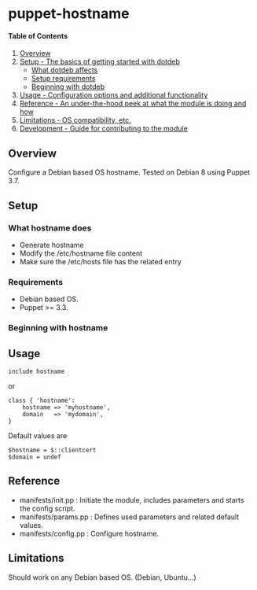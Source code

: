 # puppet-hostname

#### Table of Contents

1. [Overview](#overview)
2. [Setup - The basics of getting started with dotdeb](#setup)
    * [What dotdeb affects](#what-hostname-does)
    * [Setup requirements](#requirements)
    * [Beginning with dotdeb](#beginning-with-hostname)
3. [Usage - Configuration options and additional functionality](#usage)
5. [Reference - An under-the-hood peek at what the module is doing and how](#reference)
5. [Limitations - OS compatibility, etc.](#limitations)
6. [Development - Guide for contributing to the module](#development)

## Overview

Configure a Debian based OS hostname.
Tested on Debian 8 using Puppet 3.7.

## Setup

### What hostname does

* Generate hostname
* Modify the /etc/hostname file content
* Make sure the /etc/hosts file has the related entry

### Requirements

* Debian based OS.
* Puppet >= 3.3.

### Beginning with hostname

## Usage

```
include hostname
```

or

```
class { 'hostname':
	hostname => 'myhostname',
	domain   => 'mydomain',
}
```

Default values are

```
$hostname = $::clientcert
$domain = undef
```

## Reference

* manifests/init.pp : Initiate the module, includes parameters and starts the config script.
* manifests/params.pp : Defines used parameters and related default values.
* manifests/config.pp : Configure hostname.

## Limitations

Should work on any Debian based OS. (Debian, Ubuntu...)